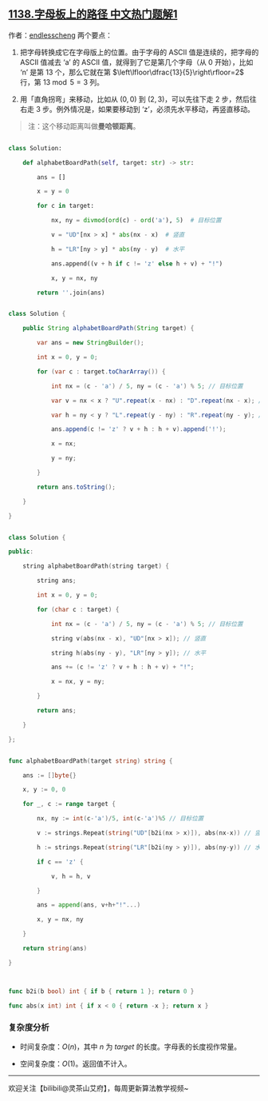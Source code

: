 ## [1138.字母板上的路径 中文热门题解1](https://leetcode.cn/problems/alphabet-board-path/solutions/100000/zhu-yi-z-de-wei-zhi-pythonjavacgo-by-end-1ha7)

作者：[endlesscheng](https://leetcode.cn/u/endlesscheng)
两个要点：

1. 把字母转换成它在字母版上的位置。由于字母的 ASCII 值是连续的，把字母的 ASCII 值减去 $\text{`a'}$ 的 ASCII 值，就得到了它是第几个字母（从 $0$ 开始），比如 $\text{`n'}$ 是第 $13$ 个，那么它就在第 $\left\lfloor\dfrac{13}{5}\right\rfloor=2$ 行，第 $13\bmod 5=3$ 列。
2. 用「直角拐弯」来移动，比如从 $(0,0)$ 到 $(2,3)$，可以先往下走 $2$ 步，然后往右走 $3$ 步。例外情况是，如果要移动到 $\text{`z'}$，必须先水平移动，再竖直移动。

> 注：这个移动距离叫做**曼哈顿距离**。

```py [sol1-Python3]
class Solution:
    def alphabetBoardPath(self, target: str) -> str:
        ans = []
        x = y = 0
        for c in target:
            nx, ny = divmod(ord(c) - ord('a'), 5)  # 目标位置
            v = "UD"[nx > x] * abs(nx - x)  # 竖直
            h = "LR"[ny > y] * abs(ny - y)  # 水平
            ans.append((v + h if c != 'z' else h + v) + "!")
            x, y = nx, ny
        return ''.join(ans)
```

```java [sol1-Java]
class Solution {
    public String alphabetBoardPath(String target) {
        var ans = new StringBuilder();
        int x = 0, y = 0;
        for (var c : target.toCharArray()) {
            int nx = (c - 'a') / 5, ny = (c - 'a') % 5; // 目标位置
            var v = nx < x ? "U".repeat(x - nx) : "D".repeat(nx - x); // 竖直
            var h = ny < y ? "L".repeat(y - ny) : "R".repeat(ny - y); // 水平
            ans.append(c != 'z' ? v + h : h + v).append('!');
            x = nx;
            y = ny;
        }
        return ans.toString();
    }
}
```

```cpp [sol1-C++]
class Solution {
public:
    string alphabetBoardPath(string target) {
        string ans;
        int x = 0, y = 0;
        for (char c : target) {
            int nx = (c - 'a') / 5, ny = (c - 'a') % 5; // 目标位置
            string v(abs(nx - x), "UD"[nx > x]); // 竖直
            string h(abs(ny - y), "LR"[ny > y]); // 水平
            ans += (c != 'z' ? v + h : h + v) + "!";
            x = nx, y = ny;
        }
        return ans;
    }
};
```

```go [sol1-Go]
func alphabetBoardPath(target string) string {
    ans := []byte{}
    x, y := 0, 0
    for _, c := range target {
        nx, ny := int(c-'a')/5, int(c-'a')%5 // 目标位置
        v := strings.Repeat(string("UD"[b2i(nx > x)]), abs(nx-x)) // 竖直
        h := strings.Repeat(string("LR"[b2i(ny > y)]), abs(ny-y)) // 水平
        if c == 'z' {
            v, h = h, v
        }
        ans = append(ans, v+h+"!"...)
        x, y = nx, ny
    }
    return string(ans)
}

func b2i(b bool) int { if b { return 1 }; return 0 }
func abs(x int) int { if x < 0 { return -x }; return x }
```

### 复杂度分析

- 时间复杂度：$O(n)$，其中 $n$ 为 $\textit{target}$ 的长度。字母表的长度视作常量。
- 空间复杂度：$O(1)$。返回值不计入。

---

欢迎关注【bilibili@灵茶山艾府】，每周更新算法教学视频~
